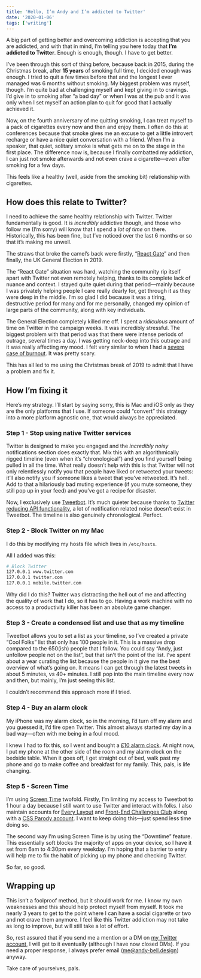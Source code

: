 ```yaml
---
title: 'Hello, I’m Andy and I’m addicted to Twitter'
date: '2020-01-06'
tags: ['writing']
---
```


A big part of getting better and overcoming addiction is accepting that you are addicted, and with that in mind, I’m telling you here today that **I’m addicted to Twitter**. Enough is enough, though. I have to get better.

I’ve been through this sort of thing before, because back in 2015, during the Christmas break, after **15 years** of smoking full time, I decided enough was enough. I tried to quit a few times before that and the longest I ever managed was 6 months without smoking. My biggest problem was myself, though. I’m quite bad at challenging myself and kept giving in to cravings. I’d give in to smoking after “a bad day” or when I was at the pub and it was only when I set myself an action plan to quit for good that I actually achieved it.

Now, on the fourth anniversary of me quitting smoking, I can treat myself to a pack of cigarettes every now and then and enjoy them. I often do this at conferences because that smoke gives me an excuse to get a little introvert recharge or have a nice quiet conversation with a friend. When I’m a speaker, that quiet, solitary smoke is what gets me on to the stage in the first place. The difference now is, because I finally combatted my addiction, I can just not smoke afterwards and not even crave a cigarette—even after smoking for a few days.

This feels like a healthy (well, aside from the smoking bit) relationship with cigarettes.

## How does this relate to Twitter?

I need to achieve the same healthy relationship with Twitter. Twitter fundamentally is good. It is _incredibly_ addictive though, and those who follow me (I’m sorry) will know that I spend a _lot of time_ on there. Historically, this has been fine, but I’ve noticed over the last 6 months or so that it’s making me unwell.

The straws that broke the camel’s back were firstly, “[React Gate](https://dev.to/aryanjnyc/ken-wheeler-and-dan-abramov-deactivate-their-twitter-accounts-302)” and then finally, the UK General Election in 2019.

The “React Gate” situation was hard, watching the community rip itself apart with Twitter not even remotely helping, thanks to its complete lack of nuance and context. I stayed quite quiet during that period—mainly because I was privately helping people I care really dearly for, get through it as they were deep in the middle. I’m so glad I did because it was a tiring, destructive period for many and for me personally, changed my opinion of large parts of the community, along with key individuals.

The General Election completely killed me off. I spent a _ridiculous_ amount of time on Twitter in the campaign weeks. It was incredibly stressful. The biggest problem with that period was that there were intense periods of outrage, several times a day. I was getting neck-deep into this outrage and it was really affecting my mood. I felt very similar to when I had a [severe case of burnout](https://hankchizljaw.com/wrote/burnout-a-long-recovery/). It was pretty scary.

This has all led to me using the Christmas break of 2019 to admit that I have a problem and fix it.

## How I’m fixing it

Here’s my strategy. I’ll start by saying sorry, this is Mac and iOS only as they are the only platforms that I use. If someone could “convert” this strategy into a more platform agnostic one, that would always be appreciated.

### Step 1 - Stop using native Twitter services

Twitter is designed to make you engaged and the _incredibly noisy_ notifications section does exactly that. Mix this with an algorithmically rigged timeline (even when it’s “chronological”) and you find yourself being pulled in all the time. What really doesn’t help with this is that Twitter will not only relentlessly notify you that people have liked or retweeted your tweets: it’ll also notify you if someone likes a tweet that you’ve retweeted. It’s hell. Add to that a hilariously bad muting experience (if you mute someone, they still pop up in your feed) and you’ve got a recipe for disaster.

Now, I exclusively use [Tweetbot](https://tapbots.com/tweetbot). It’s much quieter because thanks to [Twitter reducing API functionality](http://apps-of-a-feather.com/), a lot of notification related noise doesn’t exist in Tweetbot. The timeline is also genuinely chronological. Perfect.

### Step 2 - Block Twitter on my Mac

I do this by modifying my hosts file which lives in `/etc/hosts`.

All I added was this:

```bash
# Block Twitter
127.0.0.1 www.twitter.com
127.0.0.1 twitter.com
127.0.0.1 mobile.twitter.com
```

Why did I do this? Twitter was distracting the hell out of me and affecting the quality of work that I do, so it has to go. Having a work machine with no access to a productivity killer has been an absolute game changer.

### Step 3 - Create a condensed list and use that as my timeline

Tweetbot allows you to set a list as your timeline, so I’ve created a private “Cool Folks” list that only has 100 people in it. This is a massive drop compared to the 650(ish) people that I follow. You could say “Andy, just unfollow people not on the list”, but that isn’t the point of the list. I’ve spent about a year curating the list because the people in it give me the best overview of what’s going on. It means I can get through the latest tweets in about 5 minutes, vs 40+ minutes. I still pop into the main timeline every now and then, but mainly, I’m just seeing this list.

I couldn’t recommend this approach more if I tried.

### Step 4 - Buy an alarm clock

My iPhone was my alarm clock, so in the morning, I’d turn off my alarm and you guessed it, I’d fire open Twitter. This almost always started my day in a bad way—often with me being in a foul mood.

I knew I had to fix this, so I went and bought a [£10 alarm clock](https://www.amazon.co.uk/gp/product/B075L6H4M9/ref=ppx_yo_dt_b_asin_title_o04_s00?ie=UTF8&psc=1). At night now, I put my phone at the other side of the room and my alarm clock on the bedside table. When it goes off, I get straight out of bed, walk past my phone and go to make coffee and breakfast for my family. This, pals, is life changing.

### Step 5 - Screen Time

I’m using [Screen Time](https://support.apple.com/en-us/HT208982) twofold. Firstly, I’m limiting my access to Tweetbot to 1 hour a day because I still want to use Twitter and interact with folks. I also maintain accounts for [Every Layout](https://twitter.com/layoutplusplus) and [Front-End Challenges Club](https://twitter.com/fechallengeclub) along with a [CSS Parody account](https://twitter.com/the_c_in_css). I want to keep doing this—just spend less time doing so.

The second way I’m using Screen Time is by using the “Downtime” feature. This essentially soft blocks the majority of apps on your device, so I have it set from 6am to 4:30pm every weekday. I’m hoping that a barrier to entry will help me to fix the habit of picking up my phone and checking Twitter.

So far, so good.

## Wrapping up

This isn’t a foolproof method, but it should work for me. I know my own weaknesses and this should help protect myself from myself. It took me nearly 3 years to get to the point where I can have a social cigarette or two and not crave them anymore. I feel like this Twitter addiction may not take as long to improve, but will still take a lot of effort.

So, rest assured that if you send me a mention or a DM on [my Twitter account](https://twitter.com/hankchizljaw), I will get to it eventually (although I have now closed DMs). If you need a proper response, I always prefer email (me@andy-bell.design) anyway.

Take care of yourselves, pals.
